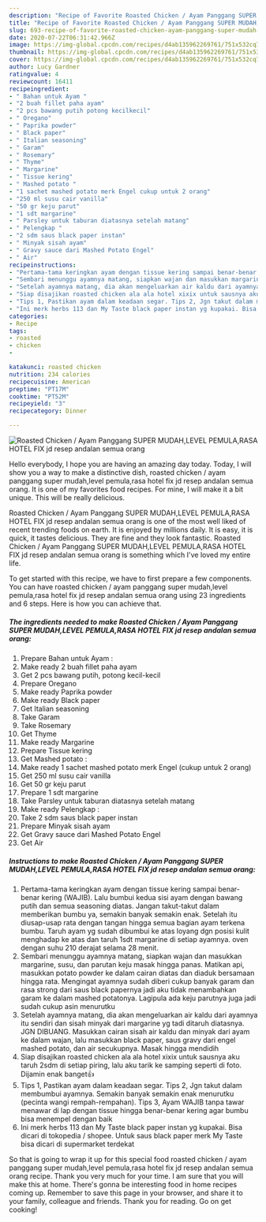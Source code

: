 ```yaml
---
description: "Recipe of Favorite Roasted Chicken / Ayam Panggang SUPER MUDAH,LEVEL PEMULA,RASA HOTEL FIX jd resep andalan semua orang"
title: "Recipe of Favorite Roasted Chicken / Ayam Panggang SUPER MUDAH,LEVEL PEMULA,RASA HOTEL FIX jd resep andalan semua orang"
slug: 693-recipe-of-favorite-roasted-chicken-ayam-panggang-super-mudah-level-pemula-rasa-hotel-fix-jd-resep-andalan-semua-orang
date: 2020-07-22T06:31:42.966Z
image: https://img-global.cpcdn.com/recipes/d4ab135962269761/751x532cq70/roasted-chicken-ayam-panggang-super-mudahlevel-pemularasa-hotel-fix-jd-resep-andalan-semua-orang-foto-resep-utama.jpg
thumbnail: https://img-global.cpcdn.com/recipes/d4ab135962269761/751x532cq70/roasted-chicken-ayam-panggang-super-mudahlevel-pemularasa-hotel-fix-jd-resep-andalan-semua-orang-foto-resep-utama.jpg
cover: https://img-global.cpcdn.com/recipes/d4ab135962269761/751x532cq70/roasted-chicken-ayam-panggang-super-mudahlevel-pemularasa-hotel-fix-jd-resep-andalan-semua-orang-foto-resep-utama.jpg
author: Lucy Gardner
ratingvalue: 4
reviewcount: 16411
recipeingredient:
- " Bahan untuk Ayam "
- "2 buah fillet paha ayam"
- "2 pcs bawang putih potong kecilkecil"
- " Oregano"
- " Paprika powder"
- " Black paper"
- " Italian seasoning"
- " Garam"
- " Rosemary"
- " Thyme"
- " Margarine"
- " Tissue kering"
- " Mashed potato "
- "1 sachet mashed potato merk Engel cukup untuk 2 orang"
- "250 ml susu cair vanilla"
- "50 gr keju parut"
- "1 sdt margarine"
- " Parsley untuk taburan diatasnya setelah matang"
- " Pelengkap "
- "2 sdm saus black paper instan"
- " Minyak sisah ayam"
- " Gravy sauce dari Mashed Potato Engel"
- " Air"
recipeinstructions:
- "Pertama-tama keringkan ayam dengan tissue kering sampai benar-benar kering (WAJIB). Lalu bumbui kedua sisi ayam dengan bawang putih dan semua seasoning diatas. Jangan takut-takut dalam memberikan bumbu ya, semakin banyak semakin enak. Setelah itu diusap-usap rata dengan tangan hingga semua bagian ayam terkena bumbu. Taruh ayam yg sudah dibumbui ke atas loyang dgn posisi kulit menghadap ke atas dan taruh 1sdt margarine di setiap ayamnya. oven dengan suhu 210 derajat selama 28 menit."
- "Sembari menunggu ayamnya matang, siapkan wajan dan masukkan margarine, susu, dan parutan keju masak hingga panas. Matikan api, masukkan potato powder ke dalam cairan diatas dan diaduk bersamaan hingga rata. Mengingat ayamnya sudah diberi cukup banyak garam dan rasa strong dari saus black papernya jadi aku tidak menambahkan garam ke dalam mashed potatonya. Lagipula ada keju parutnya juga jadi sudah cukup asin menurutku"
- "Setelah ayamnya matang, dia akan mengeluarkan air kaldu dari ayamnya itu sendiri dan sisah minyak dari margarine yg tadi ditaruh diatasnya. JGN DIBUANG. Masukkan cairan sisah air kaldu dan minyak dari ayam ke dalam wajan, lalu masukkan black paper, saus gravy dari engel mashed potato, dan air secukupnya. Masak hingga mendidih"
- "Siap disajikan roasted chicken ala ala hotel xixix untuk sausnya aku taruh 2sdm di setiap piring, lalu aku tarik ke samping seperti di foto. Dijamin enak banget👍"
- "Tips 1, Pastikan ayam dalam keadaan segar. Tips 2, Jgn takut dalam membumbui ayamnya. Semakin banyak semakin enak menurutku (pecinta wangi rempah-rempahan). Tips 3, Ayam WAJIB tanpa tawar menawar di lap dengan tissue hingga benar-benar kering agar bumbu bisa menempel dengan baik"
- "Ini merk herbs 113 dan My Taste black paper instan yg kupakai. Bisa dicari di tokopedia / shopee. Untuk saus black paper merk My Taste bisa dicari di supermarket terdekat"
categories:
- Recipe
tags:
- roasted
- chicken
- 

katakunci: roasted chicken  
nutrition: 234 calories
recipecuisine: American
preptime: "PT17M"
cooktime: "PT52M"
recipeyield: "3"
recipecategory: Dinner

---
```



![Roasted Chicken / Ayam Panggang SUPER MUDAH,LEVEL PEMULA,RASA HOTEL FIX jd resep andalan semua orang](https://img-global.cpcdn.com/recipes/d4ab135962269761/751x532cq70/roasted-chicken-ayam-panggang-super-mudahlevel-pemularasa-hotel-fix-jd-resep-andalan-semua-orang-foto-resep-utama.jpg)

Hello everybody, I hope you are having an amazing day today. Today, I will show you a way to make a distinctive dish, roasted chicken / ayam panggang super mudah,level pemula,rasa hotel fix jd resep andalan semua orang. It is one of my favorites food recipes. For mine, I will make it a bit unique. This will be really delicious.



Roasted Chicken / Ayam Panggang SUPER MUDAH,LEVEL PEMULA,RASA HOTEL FIX jd resep andalan semua orang is one of the most well liked of recent trending foods on earth. It is enjoyed by millions daily. It is easy, it is quick, it tastes delicious. They are fine and they look fantastic. Roasted Chicken / Ayam Panggang SUPER MUDAH,LEVEL PEMULA,RASA HOTEL FIX jd resep andalan semua orang is something which I've loved my entire life.


To get started with this recipe, we have to first prepare a few components. You can have roasted chicken / ayam panggang super mudah,level pemula,rasa hotel fix jd resep andalan semua orang using 23 ingredients and 6 steps. Here is how you can achieve that.

<!--inarticleads1-->

##### The ingredients needed to make Roasted Chicken / Ayam Panggang SUPER MUDAH,LEVEL PEMULA,RASA HOTEL FIX jd resep andalan semua orang:

1. Prepare  Bahan untuk Ayam :
1. Make ready 2 buah fillet paha ayam
1. Get 2 pcs bawang putih, potong kecil-kecil
1. Prepare  Oregano
1. Make ready  Paprika powder
1. Make ready  Black paper
1. Get  Italian seasoning
1. Take  Garam
1. Take  Rosemary
1. Get  Thyme
1. Make ready  Margarine
1. Prepare  Tissue kering
1. Get  Mashed potato :
1. Make ready 1 sachet mashed potato merk Engel (cukup untuk 2 orang)
1. Get 250 ml susu cair vanilla
1. Get 50 gr keju parut
1. Prepare 1 sdt margarine
1. Take  Parsley untuk taburan diatasnya setelah matang
1. Make ready  Pelengkap :
1. Take 2 sdm saus black paper instan
1. Prepare  Minyak sisah ayam
1. Get  Gravy sauce dari Mashed Potato Engel
1. Get  Air




<!--inarticleads2-->

##### Instructions to make Roasted Chicken / Ayam Panggang SUPER MUDAH,LEVEL PEMULA,RASA HOTEL FIX jd resep andalan semua orang:

1. Pertama-tama keringkan ayam dengan tissue kering sampai benar-benar kering (WAJIB). Lalu bumbui kedua sisi ayam dengan bawang putih dan semua seasoning diatas. Jangan takut-takut dalam memberikan bumbu ya, semakin banyak semakin enak. Setelah itu diusap-usap rata dengan tangan hingga semua bagian ayam terkena bumbu. Taruh ayam yg sudah dibumbui ke atas loyang dgn posisi kulit menghadap ke atas dan taruh 1sdt margarine di setiap ayamnya. oven dengan suhu 210 derajat selama 28 menit.
1. Sembari menunggu ayamnya matang, siapkan wajan dan masukkan margarine, susu, dan parutan keju masak hingga panas. Matikan api, masukkan potato powder ke dalam cairan diatas dan diaduk bersamaan hingga rata. Mengingat ayamnya sudah diberi cukup banyak garam dan rasa strong dari saus black papernya jadi aku tidak menambahkan garam ke dalam mashed potatonya. Lagipula ada keju parutnya juga jadi sudah cukup asin menurutku
1. Setelah ayamnya matang, dia akan mengeluarkan air kaldu dari ayamnya itu sendiri dan sisah minyak dari margarine yg tadi ditaruh diatasnya. JGN DIBUANG. Masukkan cairan sisah air kaldu dan minyak dari ayam ke dalam wajan, lalu masukkan black paper, saus gravy dari engel mashed potato, dan air secukupnya. Masak hingga mendidih
1. Siap disajikan roasted chicken ala ala hotel xixix untuk sausnya aku taruh 2sdm di setiap piring, lalu aku tarik ke samping seperti di foto. Dijamin enak banget👍
1. Tips 1, Pastikan ayam dalam keadaan segar. Tips 2, Jgn takut dalam membumbui ayamnya. Semakin banyak semakin enak menurutku (pecinta wangi rempah-rempahan). Tips 3, Ayam WAJIB tanpa tawar menawar di lap dengan tissue hingga benar-benar kering agar bumbu bisa menempel dengan baik
1. Ini merk herbs 113 dan My Taste black paper instan yg kupakai. Bisa dicari di tokopedia / shopee. Untuk saus black paper merk My Taste bisa dicari di supermarket terdekat




So that is going to wrap it up for this special food roasted chicken / ayam panggang super mudah,level pemula,rasa hotel fix jd resep andalan semua orang recipe. Thank you very much for your time. I am sure that you will make this at home. There's gonna be interesting food in home recipes coming up. Remember to save this page in your browser, and share it to your family, colleague and friends. Thank you for reading. Go on get cooking!
